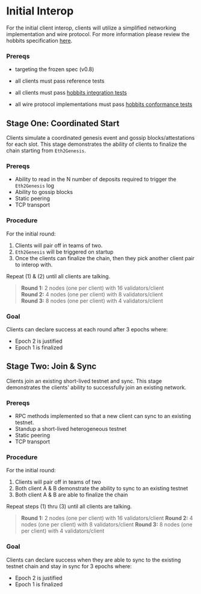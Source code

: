 # Initial Interop

For the initial client interop, clients will utilize a simplified networking implementation and wire protocol. For more information please review the hobbits specification [here](https://github.com/deltap2p/hobbits).

### Prereqs

- targeting the frozen spec (v0.8)
- all clients must pass reference tests
- all clients must pass [hobbits integration tests](./integration-tests.md)

- all wire protocol implementations must pass [hobbits conformance tests](https://github.com/jrhea/eth2.0-pm/blob/patch-2/interop/hobbits-conformance-tests.md)

## Stage One: Coordinated Start

Clients simulate a coordinated genesis event and gossip blocks/attestations for each slot.  This stage demonstrates the ability of clients to finalize the chain starting from `Eth2Genesis`.

### Prereqs

- Ability to read in the N number of deposits required to trigger the `Eth2Genesis` log
- Ability to gossip blocks
- Static peering
- TCP transport

### Procedure

For the initial round: 
1. Clients will pair off in teams of two.
2. `Eth2Genesis` will be triggered on startup
3. Once the clients can finalize the chain, then they pick another client pair to interop with.  

Repeat (1) & (2) until all clients are talking.

>**Round 1:** 2 nodes (one per client) with 16 validators/client  
>**Round 2:** 4 nodes (one per client) with 8 validators/client  
>**Round 3:** 8 nodes (one per client) with 4 validators/client

### Goal

Clients can declare success at each round after 3 epochs where:
- Epoch 2 is justified
- Epoch 1 is finalized

## Stage Two: Join & Sync

Clients join an existing short-lived testnet and sync.  This stage demonstrates the clients' ability to successfully join an existing network.

### Prereqs

- RPC methods implemented so that a new client can sync to an existing testnet.
- Standup a short-lived heterogeneous testnet 
- Static peering
- TCP transport

### Procedure

For the initial round: 
1. Clients will pair off in teams of two  
2. Both client A & B demonstrate the ability to sync to an existing testnet
3. Both client A & B are able to finalize the chain

Repeat steps (1) thru (3) until all clients are talking.

>**Round 1:** 2 nodes (one per client) with 16 validators/client
>**Round 2:** 4 nodes (one per client) with 8 validators/client
>**Round 3:** 8 nodes (one per client) with 4 validators/client

### Goal

Clients can declare success when they are able to sync to the existing testnet chain and stay in sync for 3 epochs where:
- Epoch 2 is justified
- Epoch 1 is finalized
